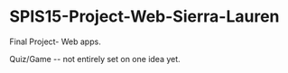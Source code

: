 # SPIS15-Project-Web-Sierra-Lauren
Final Project- Web apps.

Quiz/Game -- not entirely set on one idea yet.
